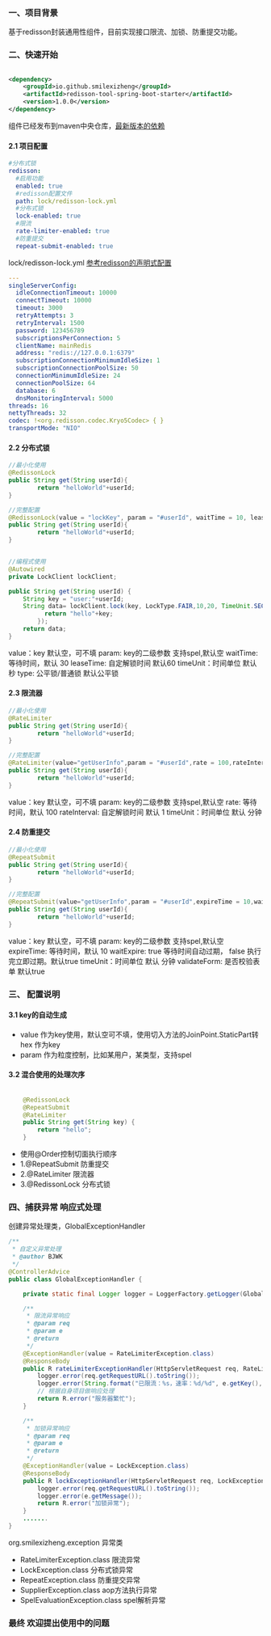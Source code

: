 ### 一、项目背景

基于redisson封装通用性组件，目前实现接口限流、加锁、防重提交功能。

### 二、快速开始

```xml

<dependency>
    <groupId>io.github.smilexizheng</groupId>
    <artifactId>redisson-tool-spring-boot-starter</artifactId>
    <version>1.0.0</version>
</dependency>
```

组件已经发布到maven中央仓库，[最新版本的依赖](https://central.sonatype.com/artifact/io.github.smilexizheng/redisson-tool-spring-boot-starter)

#### 2.1 项目配置

```yaml
#分布式锁
redisson:
  #启用功能
  enabled: true
  #redisson配置文件
  path: lock/redisson-lock.yml
  #分布式锁
  lock-enabled: true
  #限流
  rate-limiter-enabled: true
  #防重提交
  repeat-submit-enabled: true
```

lock/redisson-lock.yml [参考redisson的声明式配置 ](https://github.com/redisson/redisson/wiki/2.-Configuration#22-declarative-configuration)

```yaml
---
singleServerConfig:
  idleConnectionTimeout: 10000
  connectTimeout: 10000
  timeout: 3000
  retryAttempts: 3
  retryInterval: 1500
  password: 123456789
  subscriptionsPerConnection: 5
  clientName: mainRedis
  address: "redis://127.0.0.1:6379"
  subscriptionConnectionMinimumIdleSize: 1
  subscriptionConnectionPoolSize: 50
  connectionMinimumIdleSize: 24
  connectionPoolSize: 64
  database: 6
  dnsMonitoringInterval: 5000
threads: 16
nettyThreads: 32
codec: !<org.redisson.codec.Kryo5Codec> { }
transportMode: "NIO"
```

#### 2.2 分布式锁

```java
//最小化使用
@RedissonLock
public String get(String userId){
        return "helloWorld"+userId;
}

//完整配置
@RedissonLock(value = "lockKey", param = "#userId", waitTime = 10, leaseTime = 30, type = LockType.FAIR, timeUnit = TimeUnit.SECONDS)
public String get(String userId){
        return "helloWorld"+userId;
}


//编程式使用
@Autowired 
private LockClient lockClient;

public String get(String userId) {  
    String key = "user:"+userId;
    String data= lockClient.lock(key, LockType.FAIR,10,20, TimeUnit.SECONDS,()->{               
          return "hello"+key;
        });
    return data;
}

```
value：key 默认空，可不填
param: key的二级参数 支持spel,默认空
waitTime: 等待时间，默认 30
leaseTime: 自定解锁时间 默认60
timeUnit：时间单位 默认秒
type: 公平锁/普通锁 默认公平锁


#### 2.3 限流器

```java
//最小化使用
@RateLimiter
public String get(String userId){
        return "helloWorld"+userId;
}

//完整配置
@RateLimiter(value="getUserInfo",param = "#userId",rate = 100,rateInterval = 1 ,timeUnit = TimeUnit.MINUTES)
public String get(String userId){
        return "helloWorld"+userId;
}
```
value：key 默认空，可不填
param: key的二级参数 支持spel,默认空
rate: 等待时间，默认 100
rateInterval: 自定解锁时间 默认 1
timeUnit：时间单位 默认 分钟

#### 2.4 防重提交

```java
//最小化使用
@RepeatSubmit
public String get(String userId){
        return "helloWorld"+userId;
}

//完整配置
@RepeatSubmit(value="getUserInfo",param = "#userId",expireTime = 10,waitExpire = true,validateForm=true,timeUnit = TimeUnit.SECONDS)
public String get(String userId){
        return "helloWorld"+userId;
}
```
value：key 默认空，可不填
param: key的二级参数 支持spel,默认空
expireTime: 等待时间，默认 10
waitExpire: true 等待时间自动过期， false 执行完立即过期。默认true
timeUnit：时间单位 默认 分钟
validateForm: 是否校验表单 默认true

###  三、 配置说明
#### 3.1 key的自动生成
- value 作为key使用，默认空可不填，使用切入方法的JoinPoint.StaticPart转hex 作为key
- param 作为粒度控制，比如某用户，某类型，支持spel
#### 3.2 混合使用的处理次序
```java
    
    @RedissonLock
    @RepeatSubmit
    @RateLimiter
    public String get(String key) {
        return "hello";
    }
```
- 使用@Order控制切面执行顺序
- 1.@RepeatSubmit     防重提交  
- 2.@RateLimiter      限流器 
- 3.@RedissonLock     分布式锁

### 四、捕获异常 响应式处理
创建异常处理类，GlobalExceptionHandler
```java
/**
 * 自定义异常处理
 * @author BJWK
 */
@ControllerAdvice
public class GlobalExceptionHandler {

    private static final Logger logger = LoggerFactory.getLogger(GlobalExceptionHandler.class);

    /**
     * 限流异常响应
     * @param req
     * @param e
     * @return
     */
    @ExceptionHandler(value = RateLimiterException.class)
    @ResponseBody
    public R rateLimiterExceptionHandler(HttpServletRequest req, RateLimiterException e) {
        logger.error(req.getRequestURL().toString());
        logger.error(String.format("已限流：%s，速率：%d/%d", e.getKey(), e.getRate(), e.getTimeUnit().toMillis(e.getRateInterval()) / 1000));
        // 根据自身项目做响应处理      
        return R.error("服务器繁忙");
    }

    /**
     * 加锁异常响应
     * @param req
     * @param e
     * @return
     */
    @ExceptionHandler(value = LockException.class)
    @ResponseBody
    public R lockExceptionHandler(HttpServletRequest req, LockException e){
        logger.error(req.getRequestURL().toString());
        logger.error(e.getMessage());
        return R.error("加锁异常");
    }
    .......
}
```
org.smilexizheng.exception 异常类 
- RateLimiterException.class     限流异常
- LockException.class            分布式锁异常
- RepeatException.class          防重提交异常
- SupplierException.class        aop方法执行异常
- SpelEvaluationException.class  spel解析异常

### 最终 欢迎提出使用中的问题






